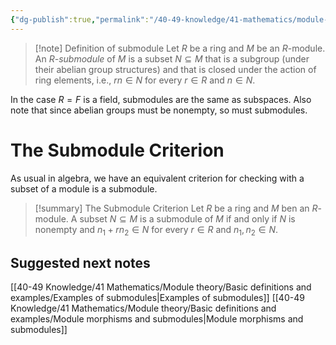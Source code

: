 ```yaml
---
{"dg-publish":true,"permalink":"/40-49-knowledge/41-mathematics/module-theory/basic-definitions-and-examples/submodules/","tags":["module_theory"],"updated":"2024-09-26T05:40:57-07:00"}
---
```


>[!note] Definition of submodule
>Let $R$ be a ring and $M$ be an $R$-module. An *$R$-submodule* of $M$ is a subset $N\subseteq M$ that is a subgroup (under their abelian group structures) and that is closed under the action of ring elements, i.e., $rn\in N$ for every $r\in R$ and $n\in N$.

In the case $R=F$ is a field, submodules are the same as subspaces. Also note that since abelian groups must be nonempty, so must submodules.
# The Submodule Criterion

As usual in algebra, we have an equivalent criterion for checking with a subset of a module is a submodule.

>[!summary] The Submodule Criterion
>Let $R$ be a ring and $M$ ben an $R$-module. A subset $N\subseteq M$ is a submodule of $M$ if and only if $N$ is nonempty and $n_1+rn_2\in N$ for every $r\in R$ and $n_1, n_2\in N$.

## Suggested next notes

[[40-49 Knowledge/41 Mathematics/Module theory/Basic definitions and examples/Examples of submodules\|Examples of submodules]]
[[40-49 Knowledge/41 Mathematics/Module theory/Basic definitions and examples/Module morphisms and submodules\|Module morphisms and submodules]]